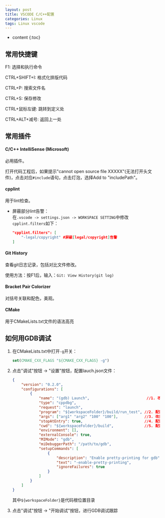 ```yaml
---
layout: post
title: VSCODE C/C++配置
categories: Linux
tags: Linux vscode
---
```


* content
{:toc}

## 常用快捷键

F1: 选择和执行命令

CTRL+SHIFT+I: 格式化排版代码

CTRL+P: 搜索文件名

CTRL+S: 保存修改

CTRL+鼠标左键: 跳转到定义处

CTRL+ALT+减号: 返回上一处


## 常用插件

#### C/C++ IntelliSense (Microsoft)

必用插件。

打开代码工程后，如果提示"cannot open source file XXXXX"(无法打开头文件)，点击对应`#include`语句，点击灯泡，选择Add to "includePath"。

#### cpplint

用于lint检查。

* 屏蔽部分lint告警：  
  在`.vscode -> settings.json -> WORKSPACE SETTING`中修改`cpplint.filters`如下：  

  ```json
  "cpplint.filters": [
      "-legal/copyright" #屏蔽[legal/copyright]告警
  ]
  ```

#### Git History

查看git日志记录，包括对比文件修改。

使用方法：按F1后，输入：`Git: View History(git log)`

#### Bracket Pair Colorizer

对括号关联和配色，美观。

#### CMake

用于CMakeLists.txt文件的语法高亮

## 如何用GDB调试

1. 在CMakeLists.txt中打开`-g`开关：

   ```cmake
   set(CMAKE_CXX_FLAGS "${CMAKE_CXX_FLAGS} -g")
   ```

2. 点击"调试"按钮 -> "设置"按钮，配置lauch.json文件：

   ```json
   {
       "version": "0.2.0",
       "configurations": [
           {
               "name": "(gdb) Launch",                          //1. 改个名称，（非必须）
               "type": "cppdbg",
               "request": "launch",
               "program": "${workspaceFolder}/build/run_test", //2. 配置执行文件的路径
               "args": ["arg1" "arg2" "100" "100"],            //3. 改执行参数，空格隔开
               "stopAtEntry": true,                            //4. 配置入口位置暂停，（非必须）
               "cwd": "${workspaceFolder}/build",              //5. 配置执行路径 （非常重要）
               "environment": [],
               "externalConsole": true,
               "MIMode": "gdb",
               "miDebuggerPath": "/path/to/gdb",
               "setupCommands": [
                   {
                       "description": "Enable pretty-printing for gdb",
                       "text": "-enable-pretty-printing",
                       "ignoreFailures": true
                   }
               ]
           }
       ]
   }
   ```

   其中`${workspaceFolder}`是代码根位置目录

3. 点击"调试"按钮 -> "开始调试"按钮，进行GDB调试跟踪